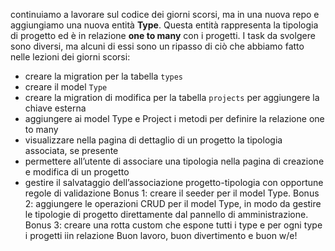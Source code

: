 continuiamo a lavorare sul codice dei giorni scorsi, ma in una nuova repo e aggiungiamo una nuova entità **Type**. Questa entità rappresenta la tipologia di progetto ed è in relazione **one to many** con i progetti.
I task da svolgere sono diversi, ma alcuni di essi sono un ripasso di ciò che abbiamo fatto nelle lezioni dei giorni scorsi:

-   creare la migration per la tabella `types`
-   creare il model `Type`
-   creare la migration di modifica per la tabella `projects` per aggiungere la chiave esterna
-   aggiungere ai model Type e Project i metodi per definire la relazione one to many
-   visualizzare nella pagina di dettaglio di un progetto la tipologia associata, se presente
-   permettere all’utente di associare una tipologia nella pagina di creazione e modifica di un progetto
-   gestire il salvataggio dell’associazione progetto-tipologia con opportune regole di validazione
    Bonus 1:
    creare il seeder per il model Type.
    Bonus 2:
    aggiungere le operazioni CRUD per il model Type, in modo da gestire le tipologie di progetto direttamente dal pannello di amministrazione.
    Bonus 3:
    creare una rotta custom che espone tutti i type e per ogni type i progetti iin relazione
    Buon lavoro, buon divertimento e buon w/e!
